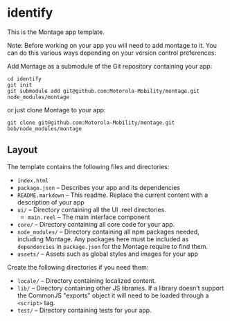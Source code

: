 identify
==============

This is the Montage app template.

Note: Before working on your app you will need to add montage to it. You can
do this various ways depending on your version control preferences:

Add Montage as a submodule of the Git repository containing your app:

```
cd identify
git init
git submodule add git@github.com:Motorola-Mobility/montage.git node_modules/montage
```

or just clone Montage to your app:

```
git clone git@github.com:Motorola-Mobility/montage.git bob/node_modules/montage
```

Layout
------

The template contains the following files and directories:

* `index.html`
* `package.json` – Describes your app and its dependencies
* `README.markdown` – This readme. Replace the current content with a description of your app
* `ui/` – Directory containing all the UI .reel directories.
  * `main.reel` – The main interface component
* `core/` – Directory containing all core code for your app.
* `node_modules/` – Directory containing all npm packages needed, including Montage. Any packages here must be included as `dependencies` in `package.json` for the Montage require to find them.
* `assets/` – Assets such as global styles and images for your app

Create the following directories if you need them:

* `locale/` – Directory containing localized content.
* `lib/` – Directory containing other JS libraries. If a library doesn’t support the CommonJS "exports" object it will need to be loaded through a `<script>` tag.
* `test/` – Directory containing tests for your app.